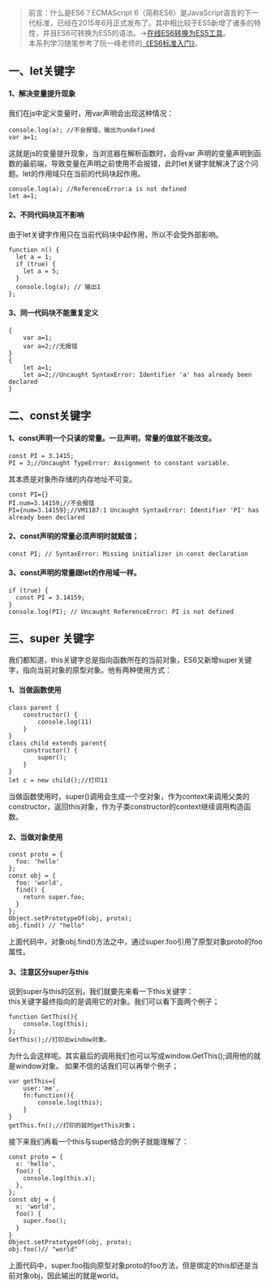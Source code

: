 > 前言：什么是ES6？ECMAScript 6（简称ES6）是JavaScript语言的下一代标准，已经在2015年6月正式发布了。其中相比较于ES5新增了诸多的特性，并且ES6可转换为ES5的语法。->[在线ES6转换为ES5工具](http://google.github.io/traceur-compiler/demo/repl.html#%0A)。  
> 本系列学习随笔参考了阮一峰老师的[《ES6标准入门》](http://es6.ruanyifeng.com/)。
## 一、let关键字
#### 1、解决变量提升现象
我们在js中定义变量时，用var声明会出现这种情况：  
```
console.log(a); //不会报错，输出为undefined
var a=1;
```
这就是js的变量提升现象，当浏览器在解析函数时，会将var 声明的变量声明到函数的最前端，导致变量在声明之前使用不会报错，此时let关键字就解决了这个问题。let的作用域只在当前的代码块起作用。 
```
console.log(a); //ReferenceError:a is not defined
let a=1;
```
#### 2、不同代码块互不影响
由于let关键字作用只在当前代码块中起作用，所以不会受外部影响。  
```
function n() {
  let a = 1;
  if (true) {
    let a = 5;
  }
  console.log(a); // 输出1
};
```
#### 3、同一代码块不能重复定义
```
{
    var a=1;
    var a=2;//无报错
}
{
	let a=1;
	let a=2;//Uncaught SyntaxError: Identifier 'a' has already been declared
}
```
## 二、const关键字  
#### 1、const声明一个只读的常量。一旦声明，常量的值就不能改变。
```
const PI = 3.1415;
PI = 3;//Uncaught TypeError: Assignment to constant variable.
```

其本质是对象所存储的内存地址不可变。    
```
const PI={}  
PI.num=3.14159;//不会报错  
PI={num=3.14159};//VM1187:1 Uncaught SyntaxError: Identifier 'PI' has already been declared
```
#### 2、const声明的常量必须声明时就赋值；
```
const PI; // SyntaxError: Missing initializer in const declaration
```
#### 3、const声明的常量跟let的作用域一样。  
```
if (true) {
  const PI = 3.14159;
}
console.log(PI); // Uncaught ReferenceError: PI is not defined
```
## 三、super 关键字
我们都知道，this关键字总是指向函数所在的当前对象，ES6又新增super关键字，指向当前对象的原型对象。他有两种使用方式：  
#### 1、当做函数使用  
```
class parent {
    constructor() {
        console.log(11)
    }
}
class child extends parent{
    constructor() {
        super();
    }
}
let c = new child();//打印11
```
当做函数使用时，super()调用会生成一个空对象，作为context来调用父类的constructor，返回this对象，作为子类constructor的context继续调用构造函数。
#### 2、当做对象使用  
```
const proto = {
  foo: 'hello'
};
const obj = {
  foo: 'world',
  find() {
    return super.foo;
  }
};
Object.setPrototypeOf(obj, proto);
obj.find() // "hello"
```
上面代码中，对象obj.find()方法之中，通过super.foo引用了原型对象proto的foo属性。  
#### 3、注意区分super与this  
说到super与this的区别，我们就要先来看一下this关键字：  
this关键字最终指向的是调用它的对象。我们可以看下面两个例子；
```
function GetThis(){
	console.log(this);
};
GetThis();//打印出window对象。
```
为什么会这样呢。其实最后的调用我们也可以写成window.GetThis();调用他的就是window对象。
如果不信的话我们可以再举个例子；
```
var getThis={ 
	user:'me',
	fn:function(){
		console.log(this);
	}
}
getThis.fn();//打印的就时getThis对象；
```
接下来我们再看一个this与super结合的例子就能理解了：  
```
const proto = {
  x: 'hello',
  foo() {
    console.log(this.x);
  },
};
const obj = {
  x: 'world',
  foo() {
    super.foo();
  }
}
Object.setPrototypeOf(obj, proto);
obj.foo()// "world"
```
上面代码中，super.foo指向原型对象proto的foo方法，但是绑定的this却还是当前对象obj，因此输出的就是world。
